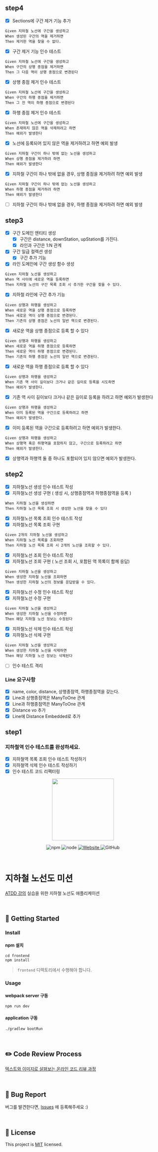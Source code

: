 ## step4

- [x] Sections에 구간 제거 기능 추가

```
Given 지하철 노선에 구간을 생성하고
When 생성된 구간의 역을 제거하면
Then 제거한 역을 찾을 수 없다.
```

- [x] 구간 제거 기능 인수 테스트

```
Given 지하철 노선에 구간을 생성하고
When 구간의 상행 종점을 제거하면
Then 그 다음 역이 상행 종점으로 변경된다
```

- [x] 상행 종점 제거 인수 테스트

```
Given 지하철 노선에 구간을 생성하고
When 구간의 하행 종점을 제거하면
Then 그 전 역이 하행 종점으로 변경된다
```

- [x] 하행 종점 제거 인수 테스트

```
Given 지하철 노선에 구간을 생성하고
When 존재하지 않은 역을 삭제하려고 하면
Then 예외가 발생한다
```

- [x] 노선에 등록되어 있지 않은 역을 제거하려고 하면 예외 발생

```
Given 지하철 구간이 하나 밖에 없는 노선을 생성하고
When 상행 종점을 제거하려 하면
Then 예외가 발생한다
```

- [x] 지하철 구간이 하나 밖에 없을 경우, 상행 종점을 제거하려 하면 예외 발생

```
Given 지하철 구간이 하나 밖에 없는 노선을 생성하고
When 하행 종점을 제거하려 하면
Then 예외가 발생한다
```

- [ ] 지하철 구간이 하나 밖에 없을 경우, 하행 종점을 제거하려 하면 예외 발생

## step3

- [x] 구간 도메인 엔티티 생성
    - [x] 구간은 distance, downStation, upStation를 가진다.
    - [x] 라인과 구간은 1:N 관계
- [x] 구간 일급 컬렉션 생성
    - [x] 구간 추가 기능
- [x] 라인 도메인에 구간 생성 함수 생성

```
Given 지하철 노선을 생성하고
When 역 사이에 새로운 역을 등록하면
Then 지하철 노선의 구간 목록 조회 시 추가한 구간을 찾을 수 있다.
```

- [x] 지하철 라인에 구간 추가 기능

```
Given 상행과 하행을 생성하고
When 새로운 역을 상행 종점으로 등록하면
Then 새로운 역이 상행 종점으로 변경된다.
Then 기존의 상행 종점은 노선의 일반 역으로 변경된다.
```

- [x] 새로운 역을 상행 종점으로 등록 할 수 있다

```
Given 상행과 하행을 생성하고
When 새로운 역을 하행 종점으로 등록하면
Then 새로운 역이 하행 종점으로 변경된다.
Then 기존의 하행 종점은 노선의 일반 역으로 변경된다.
```

- [x] 새로운 역을 하행 종점으로 등록 할 수 있다

```
Given 상행과 하행을 생성하고
When 기존 역 사이 길이보다 크거나 같은 길이로 등록을 시도하면
Then 예외가 발생한다.
```

- [x] 기존 역 사이 길이보다 크거나 같은 길이로 등록을 하려고 하면 예외가 발생한다

```
Given 상행과 하행을 생성하고
When 이미 등록된 역을 구간으로 등록하려고 하면
Then 예외가 발생한다.
```

- [x] 이미 등록된 역을 구간으로 등록하려고 하면 예외가 발생한다.

```
Given 상행과 하행을 생성하고
When 상행역 혹은 하행역을 포함하지 않고, 구간으로 등록하려고 하면
Then 예외가 발생한다.
```

- [x] 상행역과 하행역 둘 중 하나도 포함되어 있지 않으면 예외가 발생한다.

## step2

- [x] 지하철노선 생성 인수 테스트 작성
- [x] 지하철노선 생성 구현 ( 생성 시, 상행종점역과 하행종점역을 등록 )

```
When 지하철 노선을 생성하면
Then 지하철 노선 목록 조회 시 생성한 노선을 찾을 수 있다
```

- [x] 지하철노선 목록 조회 인수 테스트 작성
- [x] 지하철노선 목록 조회 구현

```
Given 2개의 지하철 노선을 생성하고
When 지하철 노선 목록을 조회하면
Then 지하철 노선 목록 조회 시 2개의 노선을 조회할 수 있다.
```

- [x] 지하철노선 조회 인수 테스트 작성
- [x] 지하철노선 조회 구현 ( 노선 조회 시, 포함된 역 목록이 함께 응답)

```
Given 지하철 노선을 생성하고
When 생성한 지하철 노선을 조회하면
Then 생성한 지하철 노선의 정보를 응답받을 수 있다.
```

- [x] 지하철노선 수정 인수 테스트 작성
- [x] 지하철노선 수정 구현

```
Given 지하철 노선을 생성하고
When 생성한 지하철 노선을 수정하면
Then 해당 지하철 노선 정보는 수정된다
```

- [x] 지하철노선 삭제 인수 테스트 작성
- [x] 지하철노선 삭제 구현

```
Given 지하철 노선을 생성하고
When 생성한 지하철 노선을 삭제하면
Then 해당 지하철 노선 정보는 삭제된다
```

- [ ] 인수 테스트 격리

### Line 요구사항

- [x] name, color, distance, 상행종점역, 하행종점역을 갖는다.
- [x] Line과 상행종점역은 ManyToOne 관계
- [x] Line과 하행종점역은 ManyToOne 관계
- [x] Distance vo 추가
- [x] Line에 Distance Embedded로 추가

## step1

### 지하철역 인수 테스트를 완성하세요.

- [x] 지하철역 목록 조회 인수 테스트 작성하기
- [x] 지하철역 삭제 인수 테스트 작성하기
- [x] 인수 테스트 코드 리팩터링

<p align="center">
    <img width="200px;" src="https://raw.githubusercontent.com/woowacourse/atdd-subway-admin-frontend/master/images/main_logo.png"/>
</p>
<p align="center">
  <img alt="npm" src="https://img.shields.io/badge/npm-6.14.15-blue">
  <img alt="node" src="https://img.shields.io/badge/node-14.18.2-blue">
  <a href="https://edu.nextstep.camp/c/R89PYi5H" alt="nextstep atdd">
    <img alt="Website" src="https://img.shields.io/website?url=https%3A%2F%2Fedu.nextstep.camp%2Fc%2FR89PYi5H">
  </a>
  <img alt="GitHub" src="https://img.shields.io/github/license/next-step/atdd-subway-admin">
</p>

<br>

# 지하철 노선도 미션

[ATDD 강의](https://edu.nextstep.camp/c/R89PYi5H) 실습을 위한 지하철 노선도 애플리케이션

<br>

## 🚀 Getting Started

### Install

#### npm 설치

```
cd frontend
npm install
```

> `frontend` 디렉토리에서 수행해야 합니다.

### Usage

#### webpack server 구동

```
npm run dev
```

#### application 구동

```
./gradlew bootRun
```

<br>

## ✏️ Code Review Process

[텍스트와 이미지로 살펴보는 온라인 코드 리뷰 과정](https://github.com/next-step/nextstep-docs/tree/master/codereview)

<br>

## 🐞 Bug Report

버그를 발견한다면, [Issues](https://github.com/next-step/atdd-subway-admin/issues) 에 등록해주세요 :)

<br>

## 📝 License

This project is [MIT](https://github.com/next-step/atdd-subway-admin/blob/master/LICENSE.md) licensed.
